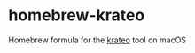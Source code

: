 # homebrew-krateo

Homebrew formula for the [krateo](https://github.com/krateoplatformops/krateo) tool on macOS
